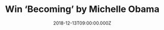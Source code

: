 ---
campaign-uuid: "c-f211df70-cb74-4773-a4aa-ff53fd0fc4d9"
type: "Preview"
category: "Gifts"
date: "2018-12-13T09:00:00.000Z"
end-date: "2019-01-13T23:59:00.000Z"
disable-form: false
is_promoted: false
has_entry_page: true
title: "Win ‘Becoming’ by Michelle Obama"
competition-description: "<p>Michelle Obama invites readers into her world, chronicling\
  \ the experiences that have shaped her—from her childhood on the South Side of Chicago\
  \ to her years as an executive balancing the demands of motherhood and work, to\
  \ her time spent at the world’s most famous address. We are giving away a copy of\
  \ ‘Becoming’, Michelle Obama’s new book. </p>\r\n<p>If you want to know more about\
  \ The First Lady of the United States of America, click below for a chance to win.</p>"
hero-header: "Win ‘Becoming’ by Michelle Obama"
terms-confirmation: "N/A"
banner-img: "https://assets.expresslyapp.com/asset-e3520b88-5e05-4fa4-91d7-6f725a831d2d.jpg"
logo-left-href: "http://club.expressly.io"
logo-left-image: "https://assets.expresslyapp.com/asset-e400d7e2-b0b1-4b19-8b71-9d29d998e7ed.jpg"
logo-left-title: "expressly club"
bg-image-hero: "https://assets.expresslyapp.com/asset-1b0848f4-ddc9-48f6-a01b-f646e26288da.jpg"
bg-image-first: "https://assets.expresslyapp.com/asset-0f96992b-fdf6-4b93-9719-52ee099dd0ef.jpg"
section1-content: "<p>In her memoir, a work of deep reflection and mesmerizing storytelling,\
  \ Michelle Obama invites readers into her world, chronicling the experiences that\
  \ have shaped her from her childhood on the South Side of Chicago to her years as\
  \ an executive balancing the demands of motherhood and work, to her time spent at\
  \ the world’s most famous address.</p>\r\n<p>With unerring honesty and lively wit,\
  \ she describes her triumphs and her disappointments, both public and private, telling\
  \ her full story as she has lived it in her own words and on her own terms. Warm,\
  \ wise, and revelatory, Becoming is the deeply personal reckoning of a woman of\
  \ soul and substance who has steadily defied expectations and whose story inspires\
  \ us to do the same.</p>\r\n<p>Enter the form below for a chance to win the intimate,\
  \ powerful, and inspiring memoir by the former First Lady of the United States,\
  \ Michelle Obama, ‘Becoming’</p>"
entry-title: "Win ‘Becoming’ by Michelle Obama"
entry-content: "Enter the draw to win ‘Becoming’ by Michelle Obama\r\nby completing\
  \ the form below before 23:59 on 13th of January 2019."
has-winner: false
prize-description: "‘Becoming’ by Michelle Obama."
special-conditions: "This competition is also available on: https://aaa.nme.com/competitions/michelle-obama-becoming-book\r\
  \nMultiple entries are allowed up to one every day."
country-restrictions:
- "US"
---